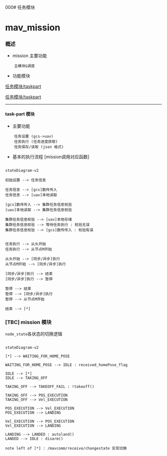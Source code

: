 000# 任务模块

# mav_mission

### 概述

- mission 主要功能   

```
    主模块&调度
```
- 功能模块

[任务模块/taskpart](#task-part-模块) 

[任务模块/taskpart](#task-part-模块) 

---
#### task-part 模块

- 主要功能

```
    任务设置 (gcs->uav)
    任务执行 (任务进度获取)
    任务保存/读取 (json 格式)
```

- 基本的执行流程 [mission调用对应函数]

```Mermaid

stateDiagram-v2

初始设置 --> 任务信息

任务信息 --> [gcs]数传传入
任务信息 --> [uav]本地读取

[gcs]数传传入 --> 集群任务信息校验
[uav]本地读取 --> 集群任务信息校验

集群任务信息校验 --> [uav]本地存储
集群任务信息校验 --> 等待任务执行 : 校验无误
集群任务信息校验 --> [gcs]数传传入 : 校验有误


任务执行 --> 从头开始
任务执行 --> 从节点M开始

从头开始 --> [同步/异步]执行
从节点M开始 --> [同步/异步]执行

[同步/异步]执行 --> 结束
[同步/异步]执行 --> 暂停

暂停 --> 结束
暂停 --> [同步/异步]执行
暂停 --> 从节点M开始 

结束 --> [*]

```

### [TBC] mission 模块

`node_state`各状态的切换逻辑

```Mermaid

stateDiagram-v2

[*] --> WAITING_FOR_HOME_POSE

WAITING_FOR_HOME_POSE --> IDLE : received_homePose_flag 

IDLE --> [*]
IDLE --> TAKING_OFF

TAKING_OFF --> TAKEOFF_FAIL : !takeoff() 

TAKING_OFF --> POS_EXECUTION
TAKING_OFF --> Vel_EXECUTION

POS_EXECUTION --> Vel_EXECUTION
POS_EXECUTION --> LANDING

Vel_EXECUTION --> POS_EXECUTION
Vel_EXECUTION --> LANDING

LANDING --> LANDED : autoland()
LANDED --> IDLE : disarm()

note left of [*] : /mavcomm/receive/changestate 实现切换

```




